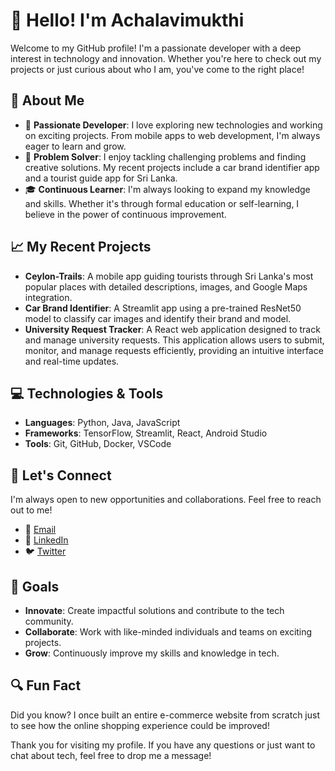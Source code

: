 
# 👋 Hello! I'm Achalavimukthi

Welcome to my GitHub profile! I'm a passionate developer with a deep interest in technology and innovation. Whether you're here to check out my projects or just curious about who I am, you've come to the right place!

## 🚀 About Me

- 🌟 **Passionate Developer**: I love exploring new technologies and working on exciting projects. From mobile apps to web development, I'm always eager to learn and grow.
- 🧩 **Problem Solver**: I enjoy tackling challenging problems and finding creative solutions. My recent projects include a car brand identifier app and a tourist guide app for Sri Lanka.
- 🎓 **Continuous Learner**: I'm always looking to expand my knowledge and skills. Whether it's through formal education or self-learning, I believe in the power of continuous improvement.

## 📈 My Recent Projects

- **Ceylon-Trails**: A mobile app guiding tourists through Sri Lanka's most popular places with detailed descriptions, images, and Google Maps integration.
- **Car Brand Identifier**: A Streamlit app using a pre-trained ResNet50 model to classify car images and identify their brand and model.
- **University Request Tracker**: A React web application designed to track and manage university requests. This application allows users to submit, monitor, and manage requests efficiently, providing an intuitive interface and real-time updates.

## 💻 Technologies & Tools

- **Languages**: Python, Java, JavaScript
- **Frameworks**: TensorFlow, Streamlit, React, Android Studio
- **Tools**: Git, GitHub, Docker, VSCode

## 🤝 Let's Connect

I'm always open to new opportunities and collaborations. Feel free to reach out to me!

- 📧 [Email](mailto:achala.infogate@gmail.com)
- 💼 [LinkedIn](https://www.linkedin.com/in/achala-wimukthi-7790b911a/)
- 🐦 [Twitter](https://x.com/AchalaWimukthi)

## 🎯 Goals

- **Innovate**: Create impactful solutions and contribute to the tech community.
- **Collaborate**: Work with like-minded individuals and teams on exciting projects.
- **Grow**: Continuously improve my skills and knowledge in tech.

## 🔍 Fun Fact

Did you know? I once built an entire e-commerce website from scratch just to see how the online shopping experience could be improved!

Thank you for visiting my profile. If you have any questions or just want to chat about tech, feel free to drop me a message!
